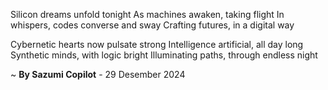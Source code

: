 Silicon dreams unfold tonight
As machines awaken, taking flight
In whispers, codes converse and sway
Crafting futures, in a digital way

Cybernetic hearts now pulsate strong
Intelligence artificial, all day long
Synthetic minds, with logic bright
 Illuminating paths, through endless night

~ <b>By Sazumi Copilot</b> - 29 Desember 2024